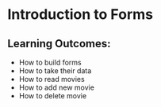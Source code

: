 # Introduction to Forms

Learning Outcomes:
-----------------------

- How to build forms
- How to take their data
- How to read movies
- How to add new movie
- How to delete movie